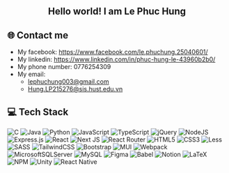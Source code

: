 <div align="center">
  <h2> 
    Hello world! I am Le Phuc Hung
  </h2>
</div>

## 🌐 Contact me 
<ul>
  <li>
    <span>My facebook:</span>
    <a href="https://www.facebook.com/le.phuchung.25040601/">https://www.facebook.com/le.phuchung.25040601/</a>
  </li>
  <li>
    <span>My linkedin:</span>
    <a href="https://www.linkedin.com/in/phuc-hung-le-43960b2b0/">https://www.linkedin.com/in/phuc-hung-le-43960b2b0/</a>
  </li>
  <li>
    <span>My phone number:</span>
    <span>0776254309</span>
  </li>
  <li>
    <span>My email:</span>
    <ul>
      <li>
        <a href= "mailto:lephuchung003@gmail.com">lephuchung003@gmail.com</a>
      </li>
      <li>
        <a href= "mailto:Hung.LP215276@sis.hust.edu.vn">Hung.LP215276@sis.hust.edu.vn</a>
      </li>
    </ul>
  </li>
</ul>

## 💻 Tech Stack
![C](https://img.shields.io/badge/c-%2300599C.svg?style=flat-square&logo=c&logoColor=white) ![Java](https://img.shields.io/badge/java-%23ED8B00.svg?style=flat-square&logo=java&logoColor=white) ![Python](https://img.shields.io/badge/python-3670A0?style=flat-square&logo=python&logoColor=ffdd54) ![JavaScript](https://img.shields.io/badge/javascript-%23323330.svg?style=flat-square&logo=javascript&logoColor=%23F7DF1E) ![TypeScript](https://img.shields.io/badge/typescript-%23007ACC.svg?style=flat-square&logo=typescript&logoColor=white) ![jQuery](https://img.shields.io/badge/jquery-%230769AD.svg?style=flat-square&logo=jquery&logoColor=white) ![NodeJS](https://img.shields.io/badge/node.js-6DA55F?style=flat-square&logo=node.js&logoColor=white) ![Express.js](https://img.shields.io/badge/express.js-%23404d59.svg?style=flat-square&logo=express&logoColor=%2361DAFB) ![React](https://img.shields.io/badge/react-%2320232a.svg?style=flat-square&logo=react&logoColor=%2361DAFB) ![Next JS](https://img.shields.io/badge/Next-black?style=flat-square&logo=next.js&logoColor=white) ![React Router](https://img.shields.io/badge/React_Router-CA4245?style=flat-square&logo=react-router&logoColor=white) ![HTML5](https://img.shields.io/badge/html5-%23E34F26.svg?style=flat-square&logo=html5&logoColor=white) ![CSS3](https://img.shields.io/badge/css3-%231572B6.svg?style=flat-square&logo=css3&logoColor=white) ![Less](https://img.shields.io/badge/less-2B4C80?style=flat-square&logo=less&logoColor=white) ![SASS](https://img.shields.io/badge/SASS-hotpink.svg?style=flat-square&logo=SASS&logoColor=white) ![TailwindCSS](https://img.shields.io/badge/tailwindcss-%2338B2AC.svg?style=flat-square&logo=tailwind-css&logoColor=white) ![Bootstrap](https://img.shields.io/badge/bootstrap-%238511FA.svg?style=flat-square&logo=bootstrap&logoColor=white) ![MUI](https://img.shields.io/badge/MUI-%230081CB.svg?style=flat-square&logo=mui&logoColor=white) ![Webpack](https://img.shields.io/badge/webpack-%238DD6F9.svg?style=flat-square&logo=webpack&logoColor=black) ![MicrosoftSQLServer](https://img.shields.io/badge/Microsoft%20SQL%20Sever-CC2927?style=flat-square&logo=microsoft%20sql%20server&logoColor=white) ![MySQL](https://img.shields.io/badge/mysql-%2300f.svg?style=flat-square&logo=mysql&logoColor=white) ![Figma](https://img.shields.io/badge/figma-%23F24E1E.svg?style=flat-square&logo=figma&logoColor=white) ![Babel](https://img.shields.io/badge/Babel-F9DC3e?style=flat-square&logo=babel&logoColor=black) ![Notion](https://img.shields.io/badge/Notion-%23000000.svg?style=flat-square&logo=notion&logoColor=white) ![LaTeX](https://img.shields.io/badge/latex-%23008080.svg?style=flat-square&logo=latex&logoColor=white) ![NPM](https://img.shields.io/badge/NPM-%23000000.svg?style=flat-square&logo=npm&logoColor=white) ![Unity](https://img.shields.io/badge/Unity-%23000000.svg?style=flat-square&logo=unity&logoColor=white) ![React Native](https://img.shields.io/badge/react_native-%2320232a.svg?style=flat-square&logo=react&logoColor=%2361DAFB)
